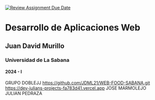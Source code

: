 [![Review Assignment Due Date](https://classroom.github.com/assets/deadline-readme-button-22041afd0340ce965d47ae6ef1cefeee28c7c493a6346c4f15d667ab976d596c.svg)](https://classroom.github.com/a/rwvtBPU9)
# Desarrollo de Aplicaciones Web
## Juan David Murillo
### Universidad de La Sabana
#### 2024 - I
GRUPO DOBLEJJ
https://github.com/JDML21/WEB-FOOD-SABANA.git
https://dev-julians-projects-fa783d41.vercel.app
JOSE MARMOLEJO
JULIAN PEDRAZA

